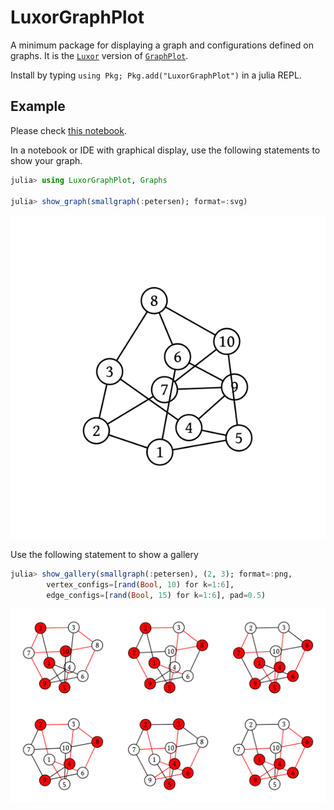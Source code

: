 # LuxorGraphPlot

A minimum package for displaying a graph and configurations defined on graphs.
It is the [`Luxor`](https://github.com/JuliaGraphics/Luxor.jl) version of [`GraphPlot`](https://github.com/JuliaGraphs/GraphPlot.jl).

Install by typing `using Pkg; Pkg.add("LuxorGraphPlot")` in a julia REPL.

## Example
Please check [this notebook]().

In a notebook or IDE with graphical display, use the following statements to show your graph.

```julia
julia> using LuxorGraphPlot, Graphs

julia> show_graph(smallgraph(:petersen); format=:svg)
```
![](notebooks/demo.svg)

Use the following statement to show a gallery

```julia
julia> show_gallery(smallgraph(:petersen), (2, 3); format=:png,
        vertex_configs=[rand(Bool, 10) for k=1:6],
        edge_configs=[rand(Bool, 15) for k=1:6], pad=0.5)
```
![](notebooks/demo.png)